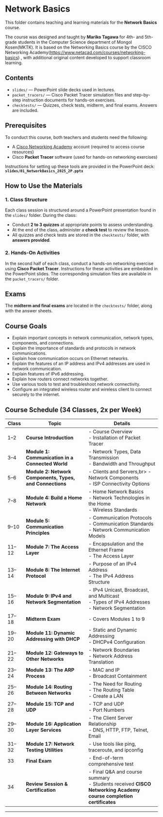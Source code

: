 # Network Basics

This folder contains teaching and learning materials for the **Network Basics** course.

The course was designed and taught by **Mariko Tagawa** for 4th- and 5th-grade students in the Computer Science department of Mongol Kosen(MKTK). It is based on the Networking Basics course by the CISCO Networking Academy(https://www.netacad.com/courses/networking-basics) , with additional original content developed to support classroom learning.

## Contents
- `slides/` — PowerPoint slide decks used in lectures.
- `packet_tracers/` — Cisco Packet Tracer simulation files and step-by-step instruction documents for hands-on exercises.
- `checktests/` — Quizzes, check tests, midterm, and final exams. Answers are included.

## Prerequisites
To conduct this course, both teachers and students need the following:

- A [Cisco Networking Academy](https://www.netacad.com/) account (required to access course resources)
- Cisco **Packet Tracer** software (used for hands-on networking exercises)

Instructions for setting up these tools are provided in the PowerPoint deck:  
**`slides/01_NetworkBasics_2025_2P.pptx`**

## How to Use the Materials

### 1. Class Structure

Each class session is structured around a PowerPoint presentation found in the `slides/` folder. During the class:

- Conduct **2 to 3 quizzes** at appropriate points to assess understanding.
- At the end of the class, administer a **check test** to review the lesson.
- All quizzes and check tests are stored in the `checktests/` folder, with **answers provided**.

### 2. Hands-On Activities

In the second half of each class, conduct a hands-on networking exercise using **Cisco Packet Tracer**. Instructions for these activities are embedded in the PowerPoint slides. The corresponding simulation files are available in the `packet_tracers/` folder.

## Exams

The **midterm and final exams** are located in the `checktests/` folder, along with the answer sheets.

## Course Goals
- Explain important concepts in network communication, network types, components, and connections.
- Explain the importance of standards and protocols in network communications.
- Explain how communication occurs on Ethernet networks.
- Explain the features of an IP address and IPv4 addresses are used in network communication.
- Explain features of IPv6 addressing.
- Explain how routers connect networks together.
- Use various tools to test and troubleshoot network connectivity.
- Configure an integrated wireless router and wireless client to connect securely to the internet.

## Course Schedule (34 Classes, 2x per Week)

| Class | Topic | Details |
|-------|-------|---------|
| 1–2   | **Course Introduction** | - Course Overview<br>- Installation of Packet Tracer |
| 3–4   | **Module 1: Communication in a Connected World** | -  Network Types, Data Transmission<br> - Bandwidth and Throughput |
| 5–6   | **Module 2: Network Components, Types, and Connections** | - Clients and Servers,br> - Network Components<br> - ISP Connectivity Options |
| 7–8   | **Module 4: Build a Home Network** | - Home Network Basics<br> - Network Technologies in the Home<br> - Wireless Standards |
| 9–10  | **Module 5: Communication Principles** | - Communication Protocols<br> - Communication Standards<br> - Network Communication Models  |
| 11–12 | **Module 7: The Access Layer** | - Encapsulation and the Ethernet Frame<br> - The Access Layer |
| 13–14 | **Module 8: The Internet Protocol** | - Purpose of an IPv4 Address<br> - The IPv4 Address Structure  |
| 15–16 | **Module 9: IPv4 and Network Segmentation** | - IPv4 Unicast, Broadcast, and Multicast<br> - Types of IPv4 Addresses<br> - Network Segmentation |
| 17–18 | **Midterm Exam** | - Covers Modules 1 to 9 |
| 19–20 | **Module 11: Dynamic Addressing with DHCP** | - Static and Dynamic Addressing<br> - DHCPv4 Configuration |
| 21–22 | **Module 12: Gateways to Other Networks** | - Network Boundaries<br> - Network Address Translation |
| 23–24 | **Module 13: The ARP Process** | - MAC and IP<br> - Broadcast Containment |
| 25–26 | **Module 14: Routing Between Networks** | -  The Need for Routing<br> - The Routing Table<br> - Create a LAN |
| 27–28 | **Module 15: TCP and UDP** | -  TCP and UDP<br> - Port Numbers |
| 29–30 | **Module 16: Application Layer Services** | - The Client Server Relationship<br> - DNS, HTTP, FTP, Telnet, Email|
| 31–32 | **Module 17: Network Testing Utilities** | - Use tools like ping, traceroute, and ipconfig |
| 33    | **Final Exam** | - End-of-term comprehensive test |
| 34    |  **Review Session & Certification** | - Final Q&A and course summary<br>- Students received **CISCO Networking Academy course completion certificates** |
---
